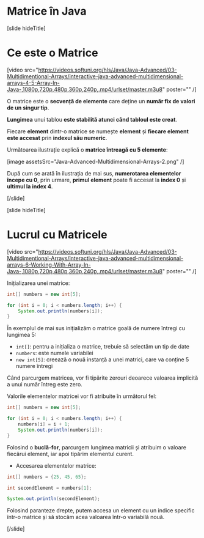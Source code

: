 # Matrice în Java

[slide hideTitle]

# Ce este o Matrice

[video src="https://videos.softuni.org/hls/Java/Java-Advanced/03-Multidimentional-Arrays/interactive-java-advanced-multidimensional-arrays-4-5-Array-In-Java-,1080p,720p,480p,360p,240p,.mp4/urlset/master.m3u8" poster="" /]

O matrice este o **secvență de elemente** care deține un **număr fix de valori de un singur tip**.

**Lungimea** unui tablou **este stabilită atunci când tabloul este creat**.

Fiecare **element** dintr-o matrice se numește **element** și **fiecare element este accesat** prin **indexul său numeric**.

Următoarea ilustrație explică o **matrice întreagă cu 5 elemente**:

[image assetsSrc="Java-Advanced-Multidimensional-Arrays-2.png" /]

După cum se arată în ilustrația de mai sus, **numerotarea elementelor începe cu 0**, prin urmare, **primul element** poate fi accesat la **index 0** și **ultimul la index 4**.

[/slide]


[slide hideTitle]

# Lucrul cu Matricele

[video src="https://videos.softuni.org/hls/Java/Java-Advanced/03-Multidimentional-Arrays/interactive-java-advanced-multidimensional-arrays-6-Working-With-Array-In-Java-,1080p,720p,480p,360p,240p,.mp4/urlset/master.m3u8" poster="" /]

Inițializarea unei matrice:

```java live
int[] numbers = new int[5];

for (int i = 0; i < numbers.length; i++) {
    System.out.println(numbers[i]);
}
```

În exemplul de mai sus inițializăm o matrice goală de numere întregi cu lungimea 5:

- `int[]`: pentru a inițializa o matrice, trebuie să selectăm un tip de date
- `numbers`: este numele variabilei
- `new int[5]`: creează o nouă instanță a unei matrici, care va conține 5 numere întregi

Când parcurgem matricea, vor fi tipărite zerouri deoarece valoarea implicită a unui număr întreg este zero.

Valorile elementelor matricei vor fi atribuite în următorul fel:

```java live
int[] numbers = new int[5];

for (int i = 0; i < numbers.length; i++) {
    numbers[i] = i + 1;
    System.out.println(numbers[i]);
}
```

Folosind o **buclă-for**, parcurgem lungimea matricii și atribuim o valoare fiecărui element, iar apoi tipărim elementul curent.

- Accesarea elementelor matrice:
  
``` java live
int[] numbers = {25, 45, 65};

int secondElement = numbers[1];

System.out.println(secondElement);
```

Folosind paranteze drepte, putem accesa un element cu un indice specific într-o matrice și să stocăm acea valoarea într-o variabilă nouă.

[/slide]
